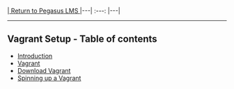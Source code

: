 |<a href="https://github.com/ccoovrey/pegasus_lms/blob/master/README.md" rel="Return to Course Introduction"> Return to Pegasus LMS </a>
|---|  :---:  |---|

---

## Vagrant Setup - Table of contents

* [Introduction](README.md)
* [Vagrant](01_Introduction.md)
* [Download Vagrant](02_download_vagrant.md)
* [Spinning up a Vagrant](03_spinning_up_vagrant.md)
  
